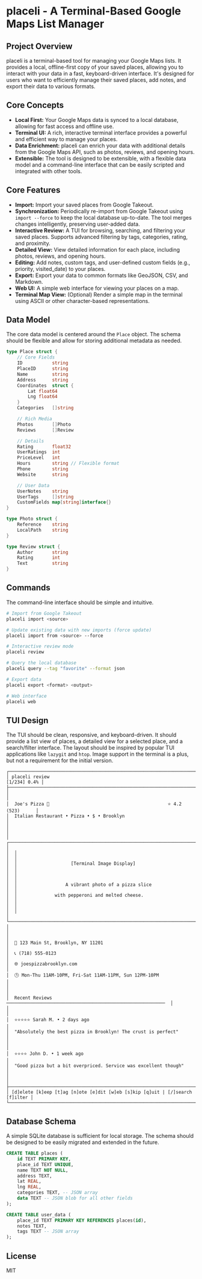 # placeli - A Terminal-Based Google Maps List Manager

## Project Overview

placeli is a terminal-based tool for managing your Google Maps lists. It
provides a local, offline-first copy of your saved places, allowing you to
interact with your data in a fast, keyboard-driven interface. It's designed for
users who want to efficiently manage their saved places, add notes, and export
their data to various formats.

## Core Concepts

* **Local First:** Your Google Maps data is synced to a local database, allowing
  for fast access and offline use.
* **Terminal UI:** A rich, interactive terminal interface provides a powerful
  and efficient way to manage your places.
* **Data Enrichment:** placeli can enrich your data with additional details from
  the Google Maps API, such as photos, reviews, and opening hours.
* **Extensible:** The tool is designed to be extensible, with a flexible data
  model and a command-line interface that can be easily scripted and integrated
  with other tools.

## Core Features

* **Import:** Import your saved places from Google Takeout.
* **Synchronization:** Periodically re-import from Google Takeout using `import
  --force` to keep the local database up-to-date. The tool merges changes
  intelligently, preserving user-added data.
* **Interactive Review:** A TUI for browsing, searching, and filtering your
  saved places. Supports advanced filtering by tags, categories, rating, and
  proximity.
* **Detailed View:** View detailed information for each place, including photos,
  reviews, and opening hours.
* **Editing:** Add notes, custom tags, and user-defined custom fields (e.g.,
  priority, visited_date) to your places.
* **Export:** Export your data to common formats like GeoJSON, CSV, and
  Markdown.
* **Web UI:** A simple web interface for viewing your places on a map.
* **Terminal Map View:** (Optional) Render a simple map in the terminal using
  ASCII or other character-based representations.

## Data Model

The core data model is centered around the `Place` object. The schema should be
flexible and allow for storing additional metadata as needed.

```go
type Place struct {
    // Core Fields
    ID           string
    PlaceID      string
    Name         string
    Address      string
    Coordinates  struct {
        Lat float64
        Lng float64
    }
    Categories   []string

    // Rich Media
    Photos       []Photo
    Reviews      []Review

    // Details
    Rating       float32
    UserRatings  int
    PriceLevel   int
    Hours        string // Flexible format
    Phone        string
    Website      string

    // User Data
    UserNotes    string
    UserTags     []string
    CustomFields map[string]interface{}
}

type Photo struct {
    Reference    string
    LocalPath    string
}

type Review struct {
    Author       string
    Rating       int
    Text         string
}
```

## Commands

The command-line interface should be simple and intuitive.

```bash
# Import from Google Takeout
placeli import <source>

# Update existing data with new imports (force update)
placeli import from <source> --force

# Interactive review mode
placeli review

# Query the local database
placeli query --tag "favorite" --format json

# Export data
placeli export <format> <output>

# Web interface
placeli web
```

## TUI Design

The TUI should be clean, responsive, and keyboard-driven. It should provide a
list view of places, a detailed view for a selected place, and a search/filter
interface. The layout should be inspired by popular TUI applications like
`lazygit` and `htop`. Image support in the terminal is a plus, but not a
requirement for the initial version.

```terminal
┌──────────────────────────────────────────────────────────────────────────────┐
│ placeli review                                                  [1/234] 0.4% │
├──────────────────────────────────────────────────────────────────────────────┤
│                                                                              │
│  Joe's Pizza 🍕                                            ⭐ 4.2 (523)      │
│  Italian Restaurant • Pizza • $ • Brooklyn                                   │
│                                                                              │
│  ┌────────────────────────────────────────────────────────────────────────┐  │
│  │                                                                        │  │
│  │                    [Terminal Image Display]                            │  │
│  │                                                                        │  │
│  │                  A vibrant photo of a pizza slice                      │  │
│  │              with pepperoni and melted cheese.                         │  │
│  │                                                                        │  │
│  └────────────────────────────────────────────────────────────────────────┘  │
│                                                                              │
│  📍 123 Main St, Brooklyn, NY 11201                                          │
│  📞 (718) 555-0123                                                           │
│  🌐 joespizzabrooklyn.com                                                    │
│  🕒 Mon-Thu 11AM-10PM, Fri-Sat 11AM-11PM, Sun 12PM-10PM                      │
│                                                                              │
│  Recent Reviews ───────────────────────────────────────────────────────────  │
│                                                                              │
│  ⭐⭐⭐⭐⭐ Sarah M. • 2 days ago                                            │
│  "Absolutely the best pizza in Brooklyn! The crust is perfect"               │
│                                                                              │
│  ⭐⭐⭐⭐ John D. • 1 week ago                                               │
│  "Good pizza but a bit overpriced. Service was excellent though"             │
│                                                                              │
├──────────────────────────────────────────────────────────────────────────────┤
│ [d]elete [k]eep [t]ag [n]ote [e]dit [w]eb [s]kip [q]uit | [/]search [f]ilter │
└──────────────────────────────────────────────────────────────────────────────┘
```

## Database Schema

A simple SQLite database is sufficient for local storage. The schema should be
designed to be easily migrated and extended in the future.

```sql
CREATE TABLE places (
    id TEXT PRIMARY KEY,
    place_id TEXT UNIQUE,
    name TEXT NOT NULL,
    address TEXT,
    lat REAL,
    lng REAL,
    categories TEXT, -- JSON array
    data TEXT -- JSON blob for all other fields
);

CREATE TABLE user_data (
    place_id TEXT PRIMARY KEY REFERENCES places(id),
    notes TEXT,
    tags TEXT -- JSON array
);
```

## License

MIT
